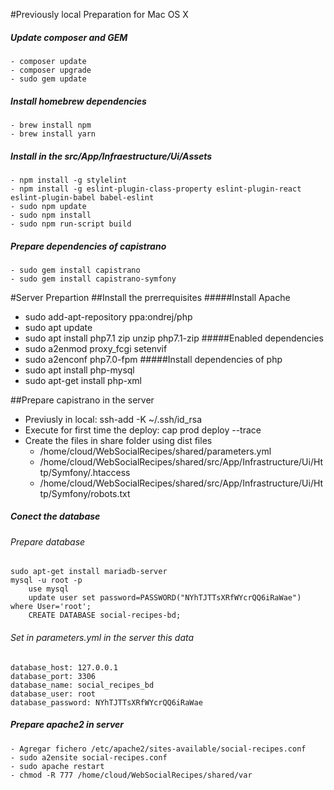 #Previously local Preparation for Mac OS X
##### Update composer and GEM
    - composer update
    - composer upgrade
    - sudo gem update
##### Install homebrew dependencies
    - brew install npm
    - brew install yarn

##### Install in the src/App/Infraestructure/Ui/Assets 
    - npm install -g stylelint
    - npm install -g eslint-plugin-class-property eslint-plugin-react eslint-plugin-babel babel-eslint
    - sudo npm update
    - sudo npm install
    - sudo npm run-script build
##### Prepare dependencies of capistrano
    - sudo gem install capistrano
    - sudo gem install capistrano-symfony

#Server Prepartion
##Install the prerrequisites
#####Install Apache
* sudo add-apt-repository ppa:ondrej/php
* sudo apt update
* sudo apt install php7.1 zip unzip php7.1-zip
#####Enabled dependencies
* sudo a2enmod proxy_fcgi setenvif
* sudo a2enconf php7.0-fpm
#####Install dependencies of php
* sudo apt install php-mysql
* sudo apt-get install php-xml

##Prepare capistrano in the server
* Previusly in local: ssh-add -K ~/.ssh/id_rsa
* Execute for first time the deploy: cap prod deploy --trace
* Create the files in share folder using dist files
    * /home/cloud/WebSocialRecipes/shared/parameters.yml
    * /home/cloud/WebSocialRecipes/shared/src/App/Infrastructure/Ui/Http/Symfony/.htaccess 
    * /home/cloud/WebSocialRecipes/shared/src/App/Infrastructure/Ui/Http/Symfony/robots.txt

##### Conect the database
###### Prepare database
    sudo apt-get install mariadb-server
    mysql -u root -p
        use mysql
        update user set password=PASSWORD("NYhTJTTsXRfWYcrQQ6iRaWae") where User='root';
        CREATE DATABASE social-recipes-bd;
###### Set in parameters.yml in the server this data
    database_host: 127.0.0.1
    database_port: 3306
    database_name: social_recipes_bd
    database_user: root
    database_password: NYhTJTTsXRfWYcrQQ6iRaWae

##### Prepare apache2 in server
    - Agregar fichero /etc/apache2/sites-available/social-recipes.conf
    - sudo a2ensite social-recipes.conf
    - sudo apache restart
    - chmod -R 777 /home/cloud/WebSocialRecipes/shared/var
    

